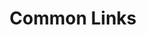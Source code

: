 ---
layout: links
title: Common Links
permalink: /links/
sections:
  filters:
  - title: Government Partners
    filter: government-partners
  - title: Industry Partners 
          (Partnered w/ Spark)
    filter: industry-partners-active
  - title: Industry Partners 
          (Not Partnered)
    filter: industry-partners-inactive  
  resources:
    color: 
      button: c6c8d2
      standard: 1d192c
    categories:
      - name: Government Partners
        filter: government-partners
        links: 
          - title: Tron Software
            filter: government-partners
            link: https://tron.dso.mil/
            description: >
              Go here to view the homepage & portfolio for Tron Software.
          - title: AFWERX
            filter: government-partners
            link: https://www.afwerx.af.mil/
            description: > 
              Go here to see the homepage for AFWERX.
          - title: SBIR
            filter: government-partners
            link: https://www.afwerx.af.mil/sbir.html
            description: > 
              Go here to learn more about the Small Business Innovation Research (SBIR) Program at AFWERX.
          - title: Get a P1 Account
            filter: government-partners
            link: https://tron.dso.mil/p1/#
            description: > 
              Go here for instructions on getting a Platform One SSO account
      - name: Industry Partners
        filter: industry-partners
        links:
          - title: EasyAerial
            filter: industry-partners-active
            link: https://www.easyaerial.com/
            description: >
              Go here to view the homepage of sUAS company easyAerial.
          - title: Klattworks
            filter: industry-partners-active
            link: https://www.klattworks.com/
            description: >
              Go here to view the homepage of augmented reality company Klattworks.
          - title: CareStarter
            filter: industry-partners-active
            link: https://carestarter.co/
            description: >
              Go here to view the homepage of Exceptional Family Member Program (EFMP) partner CareStarter.
          

      # - name: FOUO/CUI Enterprise Collaboration on Platform One
      #   filter: fouo-collab
      #   links:
      #     - title: Mattermost (FOUO)
      #       filter: Mattermost-fouo
      #       link: https://chat.il4.dso.mil/
      #       description: >
      #         FOUO and CUI-approved mattermost chat instance (impact level 4)
      #     - title: Jira (FOUO)
      #       filter: jira-fouo
      #       link: https://jira.il4.dso.mil/
      #       description: > 
      #         FOUO and CUI-approved Jira instance (impact level 4)
      #     - title: Confluence (FOUO)
      #       filter: confluence-fouo
      #       link: https://confluence.il4.dso.mil/
      #       description: > 
      #         FOUO and CUI-approved Confluence instance (impact level 4)
      # - name: Publically Releasable Enterprise Collaboration on Platform One
      #   filter: public-collab
      #   links:
      #     - title: Mattermost
      #       filter: Mattermost-public
      #       link: https://chat.il2.dso.mil/
      #       description: >
      #         Publically releasable Mattermost chat instance (impact level 2)
      #     - title: Jira
      #       filter: jira-public
      #       link: https://jira.il2.dso.mil/
      #       description: > 
      #         Publically releasable Jira instance at (impact level 2)
      #     - title: Confluence
      #       filter: confluence-public
      #       link: https://confluence.il2.dso.mil/
      #       description: > 
      #         Publically releasable Confluence instance at (impact level 2)
---